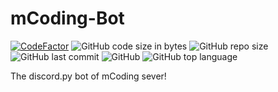 # mCoding-Bot

[![CodeFactor](https://www.codefactor.io/repository/github/circuitsacul/mcoding-bot/badge?s=9fdaa7c2827a552318f69413f9bf1ecb7704c0be)](https://www.codefactor.io/repository/github/circuitsacul/mcoding-bot)
![GitHub code size in bytes](https://img.shields.io/github/languages/code-size/circuitsacul/mcoding-bot)
![GitHub repo size](https://img.shields.io/github/repo-size/circuitsacul/mcoding-bot)
![GitHub last commit](https://img.shields.io/github/last-commit/circuitsacul/mcoding-bot)
![GitHub](https://img.shields.io/github/license/circuitsacul/mcoding-bot)
![GitHub top language](https://img.shields.io/github/languages/top/circuitsacul/mcoding-bot)

The discord.py bot of mCoding sever!
